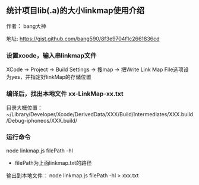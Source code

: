 
## 统计项目lib(.a)的大小linkmap使用介绍

作者：
bang大神

地址:
https://gist.github.com/bang590/8f3e9704f1c2661836cd 

### 设置xcode，输入串linkmap文件

XCode -> Project -> Build Settings -> 搜map -> 把Write Link Map File选项设为yes，并指定好linkMap的存储位置

### 编译后，找出本地文件 xx-LinkMap-xx.txt

目录大概位置：~/Library/Developer/Xcode/DerivedData/XXX/Build/Intermediates/XXX.build/Debug-iphoneos/XXX.build/

### 运行命令

node linkmap.js filePath -hl
- filePath为上面linkmap.txt的路径 

输出到本地文件：
node linkmap.js filePath -hl > xxx.txt

